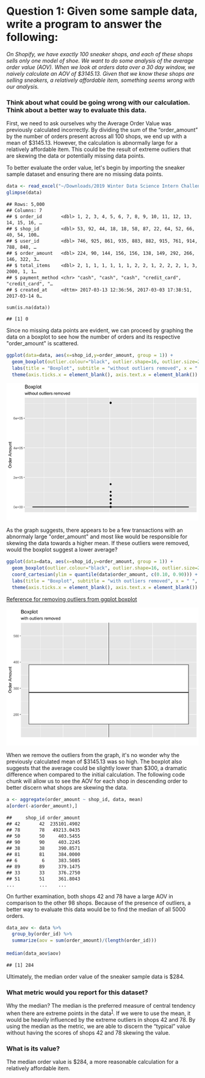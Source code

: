 # Question 1: Given some sample data, write a program to answer the following:

*On Shopify, we have exactly 100 sneaker shops, and each of these shops
sells only one model of shoe. We want to do some analysis of the average
order value (AOV). When we look at orders data over a 30 day window, we
naively calculate an AOV of $3145.13. Given that we know these shops are
selling sneakers, a relatively affordable item, something seems wrong
with our analysis.*

### Think about what could be going wrong with our calculation. Think about a better way to evaluate this data.

First, we need to ask ourselves why the Average Order Value was
previously calculated incorrectly. By dividing the sum of the
“order_amount” by the number of orders present across all 100 shops, we
end up with a mean of $3145.13. However, the calculation is abnormally large
for a relatively affordable item. This could be the result of extreme outliers that are 
skewing the data or potentially missing data points.

To better evaluate the order value, let's begin by importing the sneaker sample dataset and ensuring there are no missing data points.

``` r
data <- read_excel("~/Downloads/2019 Winter Data Science Intern Challenge Data Set.xlsx")
glimpse(data) 
```

    ## Rows: 5,000
    ## Columns: 7
    ## $ order_id       <dbl> 1, 2, 3, 4, 5, 6, 7, 8, 9, 10, 11, 12, 13, 14, 15, 16, …
    ## $ shop_id        <dbl> 53, 92, 44, 18, 18, 58, 87, 22, 64, 52, 66, 40, 54, 100…
    ## $ user_id        <dbl> 746, 925, 861, 935, 883, 882, 915, 761, 914, 788, 848, …
    ## $ order_amount   <dbl> 224, 90, 144, 156, 156, 138, 149, 292, 266, 146, 322, 3…
    ## $ total_items    <dbl> 2, 1, 1, 1, 1, 1, 1, 2, 2, 1, 2, 2, 2, 1, 3, 2000, 1, 1…
    ## $ payment_method <chr> "cash", "cash", "cash", "credit_card", "credit_card", "…
    ## $ created_at     <dttm> 2017-03-13 12:36:56, 2017-03-03 17:38:51, 2017-03-14 0…
    
```{r}
sum(is.na(data))
```
    ## [1] 0

Since no missing data points are evident, we can proceed by graphing the data on a boxplot to see how the number of orders and its respective "order_amount" is scattered.

``` r
ggplot(data=data, aes(x=shop_id,y=order_amount, group = 1)) +
  geom_boxplot(outlier.colour="black", outlier.shape=16, outlier.size=2, notch=FALSE) +
  labs(title = "Boxplot", subtitle = "without outliers removed", x = " ", y = "Order Amount") +
  theme(axis.ticks.x = element_blank(), axis.text.x = element_blank())
```

![](q1_files/figure-gfm/unnamed-chunk-3-1.png)<!-- -->

As the graph suggests, there appears to be a few transactions with an abnormaly large "order_amount" and most like would be responsible for skewing the data towards a higher mean. If these outliers were removed, would the boxplot suggest a lower average?

``` r
ggplot(data=data, aes(x=shop_id,y=order_amount, group = 1)) +
  geom_boxplot(outlier.colour="black", outlier.shape=16, outlier.size=2, notch=FALSE) +
  coord_cartesian(ylim = quantile(data$order_amount, c(0.10, 0.90))) + 
  labs(title = "Boxplot", subtitle = "with outliers removed", x = " ", y = "Order Amount") +
  theme(axis.ticks.x = element_blank(), axis.text.x = element_blank())
```

[Reference for removing outliers from ggplot boxplot](https://stackoverflow.com/questions/5677885/ignore-outliers-in-ggplot2-boxplot)

![](q1_files/figure-gfm/unnamed-chunk-3-2.png)<!-- --> 

When we remove the outliers from the graph, it's no wonder why the previously calculated mean of
$3145.13 was so high. The boxplot also suggests that the average could be slightly lower than $300, a dramatic difference when compared to the initial calculation. The following code chunk will allow us to see the AOV for each shop in descending order to better discern what shops are skewing the data.

``` r
a <- aggregate(order_amount ~ shop_id, data, mean)
a[order(-a$order_amount),]
```
    ##     shop_id order_amount
    ## 42       42  235101.4902
    ## 78       78   49213.0435
    ## 50       50     403.5455
    ## 90       90     403.2245
    ## 38       38     390.8571
    ## 81       81     384.0000
    ## 6         6     383.5085
    ## 89       89     379.1475
    ## 33       33     376.2750
    ## 51       51     361.8043
    ...         ...    ...

On further examination, both shops 42 and 78 have a large 
AOV in comparison to the other 98 shops. Because of the presence of outliers, a better way to evaluate this data would be to find the median of all 5000 orders.

``` r
data_aov <- data %>%
  group_by(order_id) %>%
  summarize(aov = sum(order_amount)/(length(order_id)))

median(data_aov$aov)
```

    ## [1] 284
   
 Ultimately, the median order value of the sneaker sample data is $284.

### What metric would you report for this dataset?

Why the median? The median is the preferred measure of central tendency when there are extreme points in the data<sup>[1](https://courses.lumenlearning.com/introstats1/chapter/when-to-use-each-measure-of-central-tendency/)</sup>. 
If we were to use the mean, it would be heavily influenced by the extreme
outliers in shops 42 and 78. By using the median as the metric, we are
able to discern the “typical” value without having the scores of
shops 42 and 78 skewing the value.

### What is its value?

The median order value is $284, a more reasonable calculation for a
relatively affordable item.
